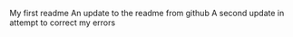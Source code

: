 My first readme
An update to the readme from github
A second update in attempt to correct my errors
